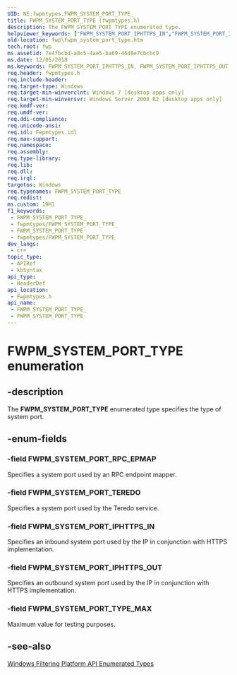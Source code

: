 ```yaml
---
UID: NE:fwpmtypes.FWPM_SYSTEM_PORT_TYPE_
title: FWPM_SYSTEM_PORT_TYPE (fwpmtypes.h)
description: The FWPM_SYSTEM_PORT_TYPE enumerated type.
helpviewer_keywords: ["FWPM_SYSTEM_PORT_IPHTTPS_IN","FWPM_SYSTEM_PORT_IPHTTPS_OUT","FWPM_SYSTEM_PORT_RPC_EPMAP","FWPM_SYSTEM_PORT_TEREDO","FWPM_SYSTEM_PORT_TYPE","FWPM_SYSTEM_PORT_TYPE enumeration [Filtering]","FWPM_SYSTEM_PORT_TYPE_MAX","fwp.fwpm_system_port_type","fwpmtypes/FWPM_SYSTEM_PORT_IPHTTPS_IN","fwpmtypes/FWPM_SYSTEM_PORT_IPHTTPS_OUT","fwpmtypes/FWPM_SYSTEM_PORT_RPC_EPMAP","fwpmtypes/FWPM_SYSTEM_PORT_TEREDO","fwpmtypes/FWPM_SYSTEM_PORT_TYPE","fwpmtypes/FWPM_SYSTEM_PORT_TYPE_MAX"]
old-location: fwp\fwpm_system_port_type.htm
tech.root: fwp
ms.assetid: 7e4fbcbd-a8c5-4ae5-ba69-46d8e7cbcbc9
ms.date: 12/05/2018
ms.keywords: FWPM_SYSTEM_PORT_IPHTTPS_IN, FWPM_SYSTEM_PORT_IPHTTPS_OUT, FWPM_SYSTEM_PORT_RPC_EPMAP, FWPM_SYSTEM_PORT_TEREDO, FWPM_SYSTEM_PORT_TYPE, FWPM_SYSTEM_PORT_TYPE enumeration [Filtering], FWPM_SYSTEM_PORT_TYPE_MAX, fwp.fwpm_system_port_type, fwpmtypes/FWPM_SYSTEM_PORT_IPHTTPS_IN, fwpmtypes/FWPM_SYSTEM_PORT_IPHTTPS_OUT, fwpmtypes/FWPM_SYSTEM_PORT_RPC_EPMAP, fwpmtypes/FWPM_SYSTEM_PORT_TEREDO, fwpmtypes/FWPM_SYSTEM_PORT_TYPE, fwpmtypes/FWPM_SYSTEM_PORT_TYPE_MAX
req.header: fwpmtypes.h
req.include-header: 
req.target-type: Windows
req.target-min-winverclnt: Windows 7 [desktop apps only]
req.target-min-winversvr: Windows Server 2008 R2 [desktop apps only]
req.kmdf-ver: 
req.umdf-ver: 
req.ddi-compliance: 
req.unicode-ansi: 
req.idl: Fwpmtypes.idl
req.max-support: 
req.namespace: 
req.assembly: 
req.type-library: 
req.lib: 
req.dll: 
req.irql: 
targetos: Windows
req.typenames: FWPM_SYSTEM_PORT_TYPE
req.redist: 
ms.custom: 19H1
f1_keywords:
 - FWPM_SYSTEM_PORT_TYPE_
 - fwpmtypes/FWPM_SYSTEM_PORT_TYPE_
 - FWPM_SYSTEM_PORT_TYPE
 - fwpmtypes/FWPM_SYSTEM_PORT_TYPE
dev_langs:
 - c++
topic_type:
 - APIRef
 - kbSyntax
api_type:
 - HeaderDef
api_location:
 - Fwpmtypes.h
api_name:
 - FWPM_SYSTEM_PORT_TYPE_
 - FWPM_SYSTEM_PORT_TYPE
---
```


# FWPM_SYSTEM_PORT_TYPE enumeration


## -description

The <b>FWPM_SYSTEM_PORT_TYPE</b> enumerated type specifies the type of system port.

## -enum-fields

### -field FWPM_SYSTEM_PORT_RPC_EPMAP

Specifies a system port used by an RPC endpoint mapper.

### -field FWPM_SYSTEM_PORT_TEREDO

Specifies a system port used by the Teredo service.

### -field FWPM_SYSTEM_PORT_IPHTTPS_IN

Specifies an inbound system port used by the IP in conjunction with HTTPS implementation.

### -field FWPM_SYSTEM_PORT_IPHTTPS_OUT

Specifies an outbound system port used by the IP in conjunction with HTTPS implementation.

### -field FWPM_SYSTEM_PORT_TYPE_MAX

Maximum value for testing purposes.

## -see-also

<a href="/windows/desktop/FWP/fwp-enums">Windows Filtering Platform API Enumerated Types</a>

